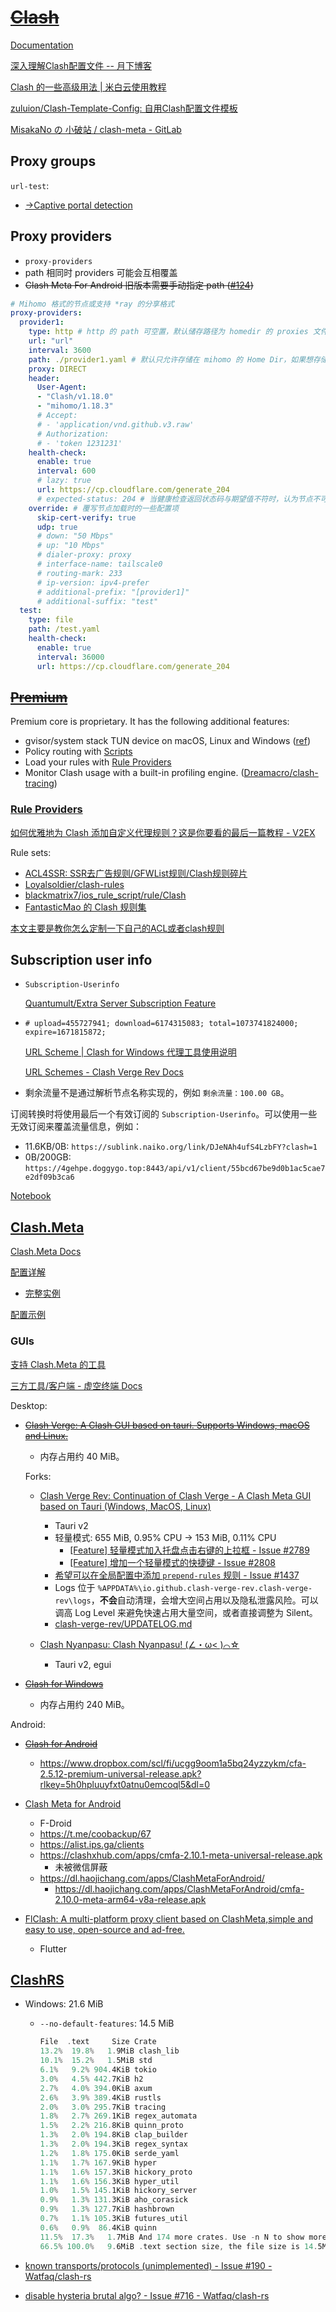 # ~~[Clash](https://github.com/Dreamacro/clash)~~
[Documentation](https://dreamacro.github.io/clash/)

[深入理解Clash配置文件 -- 月下博客](https://ssrvps.org/archives/9988)

[Clash 的一些高级用法 | 米白云使用教程](https://docs.mebi.me/docs/advanced-usage-for-clash)

[zuluion/Clash-Template-Config: 自用Clash配置文件模板](https://github.com/zuluion/Clash-Template-Config)

[MisakaNo の 小破站 / clash-meta - GitLab](https://gitlab.com/Misaka-blog/clash-meta)

## Proxy groups
`url-test`:
- [→Captive portal detection](../Captive%20Portal.md#detection)

## Proxy providers
- `proxy-providers`
- path 相同时 providers 可能会互相覆盖
- ~~Clash Meta For Android 旧版本需要手动指定 path ([#124](https://github.com/MetaCubeX/ClashMetaForAndroid/issues/124))~~

```yaml
# Mihomo 格式的节点或支持 *ray 的分享格式
proxy-providers:
  provider1:
    type: http # http 的 path 可空置，默认储存路径为 homedir 的 proxies 文件夹，文件名为 url 的 md5
    url: "url"
    interval: 3600
    path: ./provider1.yaml # 默认只允许存储在 mihomo 的 Home Dir，如果想存储到任意位置，添加环境变量 SKIP_SAFE_PATH_CHECK=1
    proxy: DIRECT
    header:
      User-Agent:
      - "Clash/v1.18.0"
      - "mihomo/1.18.3"
      # Accept:
      # - 'application/vnd.github.v3.raw'
      # Authorization:
      # - 'token 1231231'
    health-check:
      enable: true
      interval: 600
      # lazy: true
      url: https://cp.cloudflare.com/generate_204
      # expected-status: 204 # 当健康检查返回状态码与期望值不符时，认为节点不可用
    override: # 覆写节点加载时的一些配置项
      skip-cert-verify: true
      udp: true
      # down: "50 Mbps"
      # up: "10 Mbps"
      # dialer-proxy: proxy
      # interface-name: tailscale0
      # routing-mark: 233
      # ip-version: ipv4-prefer
      # additional-prefix: "[provider1]"
      # additional-suffix: "test"
  test:
    type: file
    path: /test.yaml
    health-check:
      enable: true
      interval: 36000
      url: https://cp.cloudflare.com/generate_204
```

## ~~[Premium](https://github.com/Dreamacro/clash/wiki/Clash-Premium-Features)~~
Premium core is proprietary. It has the following additional features:
- gvisor/system stack TUN device on macOS, Linux and Windows ([ref](https://github.com/Dreamacro/clash/wiki/Clash-Premium-Features#tun-device))
- Policy routing with [Scripts](https://github.com/Dreamacro/clash/wiki/Clash-Premium-Features#script)
- Load your rules with [Rule Providers](https://github.com/Dreamacro/clash/wiki/Clash-Premium-Features#rule-providers)
- Monitor Clash usage with a built-in profiling engine. ([Dreamacro/clash-tracing](https://github.com/Dreamacro/clash-tracing))

### [Rule Providers](https://github.com/Dreamacro/clash/wiki/Clash-Premium-Features#rule-providers)
[如何优雅地为 Clash 添加自定义代理规则？这是你要看的最后一篇教程 - V2EX](https://v2ex.com/t/949462)

Rule sets:
- [ACL4SSR: SSR去广告规则/GFWList规则/Clash规则碎片](https://github.com/ACL4SSR/ACL4SSR/tree/master)
- [Loyalsoldier/clash-rules](https://github.com/Loyalsoldier/clash-rules)
- [blackmatrix7/ios_rule_script/rule/Clash](https://github.com/blackmatrix7/ios_rule_script/tree/master/rule/Clash)
- [FantasticMao 的 Clash 规则集](https://github.com/fantasticmao/clash-rules)

[本文主要是教你怎么定制一下自己的ACL或者clash规则](https://gist.github.com/Teraflopst/d53f1dbc3dcc350154c1beba03290a4b)

## Subscription user info
- `Subscription-Userinfo`

  [Quantumult/Extra Server Subscription Feature](https://github.com/crossutility/Quantumult/blob/master/extra-subscription-feature.md)

- `# upload=455727941; download=6174315083; total=1073741824000; expire=1671815872;`

  [URL Scheme | Clash for Windows 代理工具使用说明](https://docs.gtk.pw/contents/urlscheme.html)

  [URL Schemes - Clash Verge Rev Docs](https://clash-verge-rev.github.io/guide/url_schemes.html)

- 剩余流量不是通过解析节点名称实现的，例如 `剩余流量：100.00 GB`。

订阅转换时将使用最后一个有效订阅的 `Subscription-Userinfo`。可以使用一些无效订阅来覆盖流量信息，例如：
- 11.6KB/0B: `https://sublink.naiko.org/link/DJeNAh4ufS4LzbFY?clash=1`
- 0B/200GB: `https://4gehpe.doggygo.top:8443/api/v1/client/55bcd67be9d0b1ac5cae7e2df09b3ca6`

[Notebook](Clash.ipynb)

## [Clash.Meta](https://github.com/MetaCubeX/mihomo/tree/Alpha)
[Clash.Meta Docs](https://wiki.metacubex.one/)

[配置详解](https://wiki.metacubex.one/config/)
- [完整实例](https://github.com/MetaCubeX/mihomo/blob/Meta/docs/config.yaml)

[配置示例](https://wiki.metacubex.one/example/)

### GUIs
[支持 Clash.Meta 的工具](https://wiki.metacubex.one/client/)

[三方工具/客户端 - 虚空终端 Docs](https://wiki.metacubex.one/startup/client/client/)

Desktop:
- ~~[Clash Verge: A Clash GUI based on tauri. Supports Windows, macOS and Linux.](https://github.com/zzzgydi/clash-verge)~~
  - 内存占用约 40 MiB。
  
  Forks:
  - [Clash Verge Rev: Continuation of Clash Verge - A Clash Meta GUI based on Tauri (Windows, MacOS, Linux)](https://github.com/clash-verge-rev/clash-verge-rev)
    - Tauri v2
    - 轻量模式: 655 MiB, 0.95% CPU → 153 MiB, 0.11% CPU
      - [\[Feature\] 轻量模式加入托盘点击右键的上拉框 - Issue #2789](https://github.com/clash-verge-rev/clash-verge-rev/issues/2789)
      - [\[Feature\] 增加一个轻量模式的快捷键 - Issue #2808](https://github.com/clash-verge-rev/clash-verge-rev/issues/2808)
    - [希望可以在全局配置中添加 `prepend-rules` 规则 - Issue #1437](https://github.com/clash-verge-rev/clash-verge-rev/issues/1437)
    - Logs 位于 `%APPDATA%\io.github.clash-verge-rev.clash-verge-rev\logs`，**不会**自动清理，会增大空间占用以及隐私泄露风险。可以调高 Log Level 来避免快速占用大量空间，或者直接调整为 Silent。
    - [clash-verge-rev/UPDATELOG.md](https://github.com/clash-verge-rev/clash-verge-rev/blob/dev/UPDATELOG.md)
  
  - [Clash Nyanpasu: Clash Nyanpasu! (∠・ω< )⌒☆​](https://github.com/keiko233/clash-nyanpasu)
    - Tauri v2, egui
  
- ~~[Clash for Windows](https://github.com/Fndroid/clash_for_windows_pkg)~~
  - 内存占用约 240 MiB。

Android:
- ~~[Clash for Android](https://github.com/Kr328/ClashForAndroid)~~
  - https://www.dropbox.com/scl/fi/ucgg9oom1a5bq24yzzykm/cfa-2.5.12-premium-universal-release.apk?rlkey=5h0hpluuyfxt0atnu0emcoql5&dl=0

- [Clash Meta for Android](https://github.com/MetaCubeX/ClashMetaForAndroid)
  - F-Droid
  - https://t.me/coobackup/67
  - https://alist.ips.ga/clients
  - https://clashxhub.com/apps/cmfa-2.10.1-meta-universal-release.apk
    - 未被微信屏蔽
  - https://dl.haojichang.com/apps/ClashMetaForAndroid/
    - https://dl.haojichang.com/apps/ClashMetaForAndroid/cmfa-2.10.0-meta-arm64-v8a-release.apk

- [FlClash: A multi-platform proxy client based on ClashMeta,simple and easy to use, open-source and ad-free.](https://github.com/chen08209/FlClash)
  - Flutter

## [ClashRS](https://github.com/Watfaq/clash-rs)
- Windows: 21.6 MiB
  - `--no-default-features`: 14.5 MiB
    ```rust
    File  .text     Size Crate
    13.2%  19.8%   1.9MiB clash_lib
    10.1%  15.2%   1.5MiB std
    6.1%   9.2% 904.4KiB tokio
    3.0%   4.5% 442.7KiB h2
    2.7%   4.0% 394.0KiB axum
    2.6%   3.9% 389.4KiB rustls
    2.0%   3.0% 295.7KiB tracing
    1.8%   2.7% 269.1KiB regex_automata
    1.5%   2.2% 216.8KiB quinn_proto
    1.3%   2.0% 194.8KiB clap_builder
    1.3%   2.0% 194.3KiB regex_syntax
    1.2%   1.8% 175.0KiB serde_yaml
    1.1%   1.7% 167.9KiB hyper
    1.1%   1.6% 157.3KiB hickory_proto
    1.1%   1.6% 156.3KiB hyper_util
    1.0%   1.5% 145.1KiB hickory_server
    0.9%   1.3% 131.3KiB aho_corasick
    0.9%   1.3% 127.7KiB hashbrown
    0.7%   1.1% 105.3KiB futures_util
    0.6%   0.9%  86.4KiB quinn
    11.5%  17.3%   1.7MiB And 174 more crates. Use -n N to show more.
    66.5% 100.0%   9.6MiB .text section size, the file size is 14.5MiB
    ```

- [known transports/protocols (unimplemented) - Issue #190 - Watfaq/clash-rs](https://github.com/Watfaq/clash-rs/issues/190)
- [disable hysteria brutal algo? - Issue #716 - Watfaq/clash-rs](https://github.com/Watfaq/clash-rs/issues/716)
